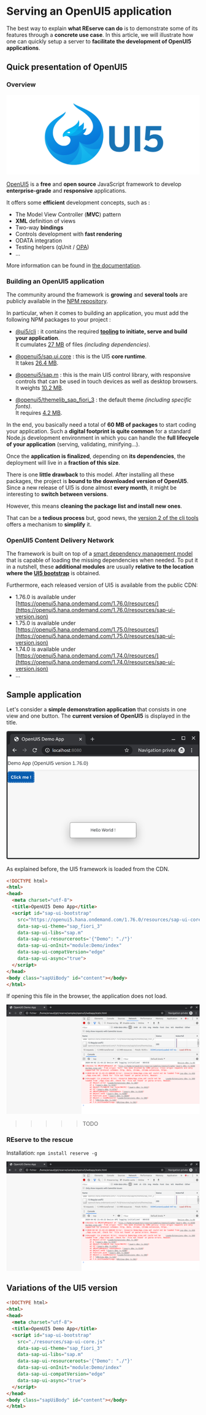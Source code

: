 # Serving an OpenUI5 application

The best way to explain **what REserve can do** is to demonstrate some of its features through a **concrete use case**.
In this article, we will illustrate how one can quickly setup a server to **facilitate the development of OpenUI5 applications**.

## Quick presentation of OpenUI5

### Overview

![UI5](https://raw.githubusercontent.com/SAP/ui5-tooling/master/docs/images/UI5_logo_wide.png)

[OpenUI5](https://openui5.org/) is a **free** and **open source** JavaScript framework to develop **enterprise-grade** and **responsive** applications.

It offers some **efficient** development concepts, such as :
* The Model View Controller (**MVC**) pattern
* **XML** definition of views
* Two-way **bindings**
* Controls development with **fast rendering**
* ODATA integration
* Testing helpers (qUnit / [OPA](https://youtu.be/HiZq-kuIbt0))
* ...

More information can be found in [the documentation](https://openui5.hana.ondemand.com/).

### Building an OpenUI5 application

The community around the framework is **growing** and **several tools** are publicly available in the [NPM repository](https://www.npmjs.com/search?q=openui5).

In particular, when it comes to building an application, you must add the following NPM packages to your project :

* [@ui5/cli](https://www.npmjs.com/package/@ui5/cli) : it contains the required **[tooling](https://github.com/SAP/ui5-tooling#ui5-tooling) to initiate, serve and build your application**.<br />It cumulates [27 MB](https://packagephobia.now.sh/result?p=@ui5/cli) of files *(including dependencies)*.

* [@openui5/sap.ui.core](https://www.npmjs.com/package/@openui5/sap.ui.core) : this is the UI5 **core runtime**.<br /> It takes [26.4 MB](https://packagephobia.now.sh/result?p=@openui5/sap.ui.core).

* [@openui5/sap.m](https://www.npmjs.com/package/@openui5/sap.m) : this is the main UI5 control library, with responsive controls that can be used in touch devices as well as desktop browsers.<br /> It weights [10.2 MB](https://packagephobia.now.sh/result?p=@openui5/sap.m).

* [@openui5/themelib_sap_fiori_3](https://www.npmjs.com/package/@openui5/themelib_sap_fiori_3) : the default theme *(including specific fonts)*. <br /> It requires [4.2 MB](https://packagephobia.now.sh/result?p=@openui5/themelib_sap_fiori_3).

In the end, you basically need a total of **60 MB of packages** to start coding your application. Such a **digital footprint is quite common** for a standard Node.js development environment in which you can handle the **full lifecycle of your application** (serving, validating, minifying...).

Once the **application is finalized**, depending on **its dependencies**, the deployment will live in a **fraction of this size**.

There is one **little drawback** to this model. After installing all these packages, the project is **bound to the downloaded version of OpenUI5**. Since a new release of UI5 is done almost **every month**, it might be interesting to **switch between versions**.

However, this means **cleaning the package list and install new ones**.

That can be a **tedious process** but, good news, the [version 2 of the cli tools](https://youtu.be/v6ImEbZRRlg) offers a mechanism to **simplify** it.

### OpenUI5 Content Delivery Network

The framework is built on top of a [smart dependency management model](https://openui5.hana.ondemand.com/api/sap.ui#methods/sap.ui.define) that is capable of loading the missing dependencies when needed. To put it in a nutshell, these **additional modules** are usually **relative to the location where the [UI5 bootstrap](https://openui5.hana.ondemand.com/1.76.0/resources/sap-ui-core.js)** is obtained.

Furthermore, each released version of UI5 is available from the public CDN:
* 1.76.0 is available under [https://openui5.hana.ondemand.com/1.76.0/resources/](https://openui5.hana.ondemand.com/1.76.0/resources/sap-ui-version.json)
* 1.75.0 is available under [https://openui5.hana.ondemand.com/1.75.0/resources/](https://openui5.hana.ondemand.com/1.75.0/resources/sap-ui-version.json)
* 1.74.0 is available under [https://openui5.hana.ondemand.com/1.74.0/resources/](https://openui5.hana.ondemand.com/1.74.0/resources/sap-ui-version.json)
* ...

## Sample application

Let's consider a **simple demonstration application** that consists in one view and one button. The **current version of OpenUI5** is displayed in the title.

![sample app](openui5/sample%20app.png)

As explained before, the UI5 framework is loaded from the CDN.

```html
<!DOCTYPE html>
<html>
<head>
  <meta charset="utf-8">
  <title>OpenUI5 Demo App</title>
  <script id="sap-ui-bootstrap"
    src="https://openui5.hana.ondemand.com/1.76.0/resources/sap-ui-core.js"
    data-sap-ui-theme="sap_fiori_3"
    data-sap-ui-libs="sap.m"
    data-sap-ui-resourceroots='{"Demo": "./"}'
    data-sap-ui-onInit="module:Demo/index"
    data-sap-ui-compatVersion="edge"
    data-sap-ui-async="true">
  </script>
</head>
<body class="sapUiBody" id="content"></body>
</html>
```
If  opening this file in the browser, the application does not load.

![static](openui5/file%20access.png)

>>>>> TODO

### REserve to the rescue

Installation:
`npm install reserve -g`

![File access](openui5/file%20access.png)

## Variations of the UI5 version

```html
<!DOCTYPE html>
<html>
<head>
  <meta charset="utf-8">
  <title>OpenUI5 Demo App</title>
  <script id="sap-ui-bootstrap"
    src="./resources/sap-ui-core.js"
    data-sap-ui-theme="sap_fiori_3"
    data-sap-ui-libs="sap.m"
    data-sap-ui-resourceroots='{"Demo": "./"}'
    data-sap-ui-onInit="module:Demo/index"
    data-sap-ui-compatVersion="edge"
    data-sap-ui-async="true">
  </script>
</head>
<body class="sapUiBody" id="content"></body>
</html>
```

